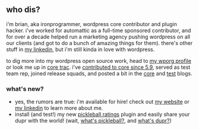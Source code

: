 ## who dis?

i'm brian, aka ironprogrammer, wordpress core contributor and plugin hacker. i've worked for automattic as a full-time sponsored contributor, and for over a decade helped run a marketing agency pushing wordpress on all our clients (and got to do a bunch of amazing things for them). there's other stuff in [my linkedin](https://www.linkedin.com/in/brianalexander/), but i'm still kinda in love with wordpress.

to dig more into my wordpress open source work, head to [my wporg profile](https://profiles.wordpress.org/ironprogrammer/) or look me up in [core trac](https://core.trac.wordpress.org/search?q=props+ironprogrammer&noquickjump=1&changeset=on&ticket=on). i've [contributed to core since 5.9](https://peterwilson.cc/wordpress-contribution-history/?wp-credit-history-username=ironprogrammer), served as test team rep, joined release squads, and posted a bit in the [core](https://make.wordpress.org/core/author/ironprogrammer/) and [test](https://make.wordpress.org/test/author/ironprogrammer/) blogs.

### what's new?
- yes, the rumors are true: i'm available for hire! check out [my website](https://brianalexander.com/) or [my linkedin](https://www.linkedin.com/in/brianalexander/) to learn more about me.
- install (and test!) my new [pickleball ratings](https://github.com/ironprogrammer/pickleball-ratings) plugin and easily share your dupr with the world! (wait, [what's pickleball?](https://en.wikipedia.org/wiki/Pickleball), and [what's dupr?](https://www.dupr.com/post/what-is-a-pickleball-rating))
